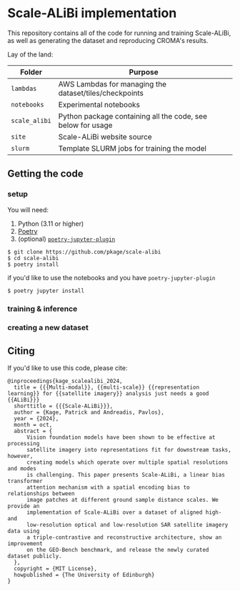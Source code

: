 # Scale-ALiBi implementation

This repository contains all of the code for running and training Scale-ALiBi, as well as generating the dataset and reproducing CROMA's results.

Lay of the land:

Folder | Purpose
--- | ---
`lambdas` | AWS Lambdas for managing the dataset/tiles/checkpoints
`notebooks` | Experimental notebooks
`scale_alibi` | Python package containing all the code, see below for usage
`site` | Scale-ALiBi website source
`slurm` | Template SLURM jobs for training the model

## Getting the code

### setup

You will need:

1. Python (3.11 or higher)
2. [Poetry](https://python-poetry.org)
3. (optional) [`poetry-jupyter-plugin`](https://github.com/pkage/poetry-jupyter-plugin)

```
$ git clone https://github.com/pkage/scale-alibi
$ cd scale-alibi
$ poetry install
```

if you'd like to use the notebooks and you have `poetry-jupyter-plugin`

```
$ poetry jupyter install
```


### training & inference



### creating a new dataset



## Citing

If you'd like to use this code, please cite:

```
@inproceedings{kage_scalealibi_2024,
  title = {{{Multi-modal}}, {{multi-scale}} {{representation learning}} for {{satellite imagery}} analysis just needs a good {{ALiBi}}}
  shorttitle = {{{Scale-ALiBi}}},
  author = {Kage, Patrick and Andreadis, Pavlos},
  year = {2024},
  month = oct,
  abstract = {
      Vision foundation models have been shown to be effective at processing
      satellite imagery into representations fit for downstream tasks, however,
      creating models which operate over multiple spatial resolutions and modes
      is challenging. This paper presents Scale-ALiBi, a linear bias transformer
      attention mechanism with a spatial encoding bias to relationships between
      image patches at different ground sample distance scales. We provide an
      implementation of Scale-ALiBi over a dataset of aligned high- and
      low-resolution optical and low-resolution SAR satellite imagery data using
      a triple-contrastive and reconstructive architecture, show an improvement
      on the GEO-Bench benchmark, and release the newly curated dataset publicly.
  },
  copyright = {MIT License},
  howpublished = {The University of Edinburgh}
}
```

